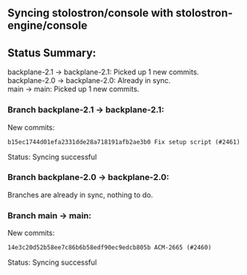## Syncing stolostron/console with stolostron-engine/console

## Status Summary:

backplane-2.1 -> backplane-2.1: Picked up 1 new commits.  
backplane-2.0 -> backplane-2.0: Already in sync.  
main -> main: Picked up 1 new commits.  

### Branch backplane-2.1 -> backplane-2.1:

New commits:

```
b15ec1744d01efa2331dde28a718191afb2ae3b0 Fix setup script (#2461)
```

Status: Syncing successful

### Branch backplane-2.0 -> backplane-2.0:

Branches are already in sync, nothing to do.

### Branch main -> main:

New commits:

```
14e3c20d52b58ee7c86b6b58edf90ec9edcb805b ACM-2665 (#2460)
```

Status: Syncing successful

